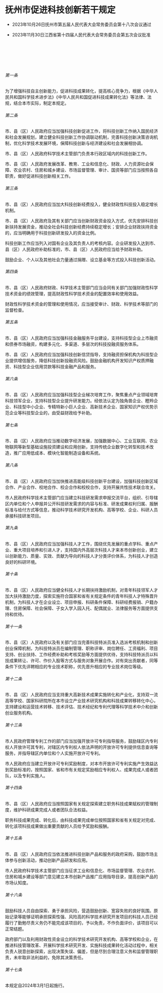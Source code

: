 # 抚州市促进科技创新若干规定

- 2023年10月26日抚州市第五届人民代表大会常务委员会第十八次会议通过

- 2023年11月30日江西省第十四届人民代表大会常务委员会第五次会议批准

<!-- INFO END -->

​

​

​

###### 第一条

为了增强科技自主创新能力，促进科技成果转化，提高核心竞争力，根据《中华人民共和国科学技术进步法》《中华人民共和国促进科技成果转化法》等法律、法规，结合本市实际，制定本规定。

###### 第二条

市、县（区）人民政府应当加强科技创新促进工作，将科技创新工作纳入国民经济和社会发展规划，建立健全科技创新工作协调联动机制，完善科技创新决策咨询机制，优化科学技术发展环境，保障科技创新与经济建设和社会发展相协调。

市、县（区）人民政府科学技术主管部门负责本行政区域内的科技创新工作。

市、县（区）人民政府发展改革、教育、工业和信息化、财政、人力资源社会保障、农业农村、住房和城乡建设、市场监督管理、审计、国资等部门应当按照各自职责，做好促进科技创新相关工作。

###### 第三条

市、县（区）人民政府应当加大科技创新经费投入，健全财政性科技投入稳定增长机制。

市、县（区）人民政府及其有关部门应当创新财政资金投入方式，优先安排科技创新扶持发展资金，推动全社会科技创新经费持续稳定增长；安排企业财政扶持资金的，应当明确用于科技创新研发投入的资金比例。

科技创新工作应当列入对国有企业及其负责人的考核内容。企业研发投入达到市、县（区）人民政府补助标准的，市、县（区）人民政府应当给予财政补助。

鼓励企业、个人以及其他社会力量通过捐赠、设立基金等方式投入科技创新活动。

###### 第四条

市、县（区）人民政府财政、科学技术主管部门应当会同有关部门加强财政性科学技术资金的绩效管理，提高财政性科学技术资金的配置效率和使用效益。

财政性科学技术资金的管理和使用情况，应当接受审计、财政、科学技术等部门的监督检查。

###### 第五条

市、县（区）人民政府应当加强科技金融服务平台建设，支持科技型企业上市融资和债券市场融资，构建多元化、多渠道、多层次的科技投融资服务体系。

市、县（区）人民政府应当加强科技创新信贷指导，支持融资担保机构为科技型企业提供增信服务，降低科技创新投融资风险。鼓励金融机构开发知识产权质押融资、科技型企业信用贷款等科技金融产品和服务。

###### 第六条

市、县（区）人民政府应当加强科技型企业梯次培育工作，聚焦重点产业领域培育科技领军企业，支持科技型企业提升研发能力。经依法认定为独角兽企业、瞪羚企业、科技型中小企业、专精特新小巨人企业、高新技术企业、国家知识产权优势示范企业等科技型企业的，由受益财政给予补助。

###### 第七条

市、县（区）人民政府应当推动数字经济发展，加强数据中心、工业互联网、农业物联网等新型基础设施投资建设和应用创新，支持传统企业数字化转型和技术改造，推广应用低成本、模块化智能制造设备和系统。

###### 第八条

市、县（区）人民政府应当加快推进高能级科技创新平台建设，加强科技创新区域合作、产业合作、校地合作、校企合作和校校合作，支持开展共性技术联合攻关。

市人民政府科学技术主管部门应当建立科技研发需求申报交流平台，组织、引导辖区内单位和个人申报并公开科技研发需求的内容与标准、研发成果权利归属、报酬标准与给付方式等信息，推动科学技术研究开发机构、高等学校、企业、科研人员承接科技研发项目。

###### 第九条

市、县（区）人民政府应当加强科技人才工作，围绕优先发展的重点学科、重点产业、重大项目培养和引进人才，支持国内外高层次科技人才来本市创新创业，建立以创新能力、质量、实效、贡献为导向的科技人才分类评价体系，为科技人才创造良好的科研环境。

###### 第十条

市、县（区）人民政府应当健全科技人才长期扶持激励机制，对青年科技领军人才加大扶持激励力度，探索实施符合国家和省有关规定条件的青年科技人才特殊晋升机制，为科技人才在企业设立、项目申报、科研条件保障、科研经费报销、户籍办理、住房保障、社会保障、子女入学入园入托、配偶就业、法律服务等方面提供支持和优待。

###### 第十一条

市、县（区）人民政府以及有关部门应当完善科技特派员准入选派考核机制和创新创业保障机制，为科技特派员在编制管理、职称评审、岗位聘任、工资福利、项目支持、创业扶持、工作经费补助和考核奖励等方面提供优待，支持科技特派员以科技成果转让、许可、作价入股等方式与服务对象开展合作。对有突出贡献者，同等条件下优先评聘相应的专业技术职称，优先晋升相应的专业技术岗位等级。

###### 第十二条

市、县（区）人民政府应当支持重大高新技术成果实施转化和产业化，支持双一流高等学校、国家科研院所在本市设立产业技术研究机构和科技成果转移转化中心，支持建设和运营技术转移、技术评估、技术经纪和专利代理等科学技术中介和创新创业服务机构。

###### 第十三条

市人民政府管理专利工作的部门应当加强开放许可专利指导服务，鼓励辖区内专利权人开放许可其专利，对辖区内专利权人依法声明的开放许可专利提供信息查询等服务，并指导辖区内单位和个人实施开放许可专利。

市人民政府应当建立开放许可专利奖励制度，对本市开放许可专利实施产生效益达到奖励标准的，按照国家、省和市有关规定奖励相应专利权人、成果完成人或者团队，以及专利实施人。

###### 第十四条

市、县（区）人民政府应当按照国家有关规定探索建立职务科技成果赋权的管理制度，维护科研成果完成人或者团队合法权益。

职务科技成果完成、转化后，由科技成果完成单位按照国家和省有关规定对完成、转化该项科技成果做出重要贡献的人员给予奖励和报酬。

###### 第十五条

市、县（区）人民政府应当依法推进科技创新产品和服务的政府采购，鼓励市场主体参与创新活动，推动创新产品研发和应用。

市人民政府科学技术主管部门应当征求工业和信息化、市场监督管理、农业农村、住房和城乡建设等部门意见建立本市创新产品推广应用指导目录，提高创新产品的市场认知度。

###### 第十六条

鼓励科技人员自由探索、勇于承担风险，营造鼓励创新、宽容失败的良好氛围。原始记录等能够证明承担探索性强、风险高的科学技术研究开发项目的科技人员已经履行了勤勉尽责义务仍不能完成该项目的，予以免责，不作负面评价，该项目可以正常结题。

政府部门以及利用财政性资金设立的科学技术研究开发机构、高等学校和企业，在推进科技管理改革、开展科学技术研究开发、实施科技成果转化活动过程中，相关负责人锐意创新探索，出现决策失误、偏差，但是尽到合理注意义务和监督管理职责，未牟取非法利益的，免除其决策责任。

###### 第十七条

本规定自2024年3月1日起施行。
